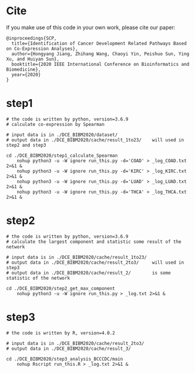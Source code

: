 # Cite

If you make use of this code in your own work, please cite our paper:

```
@inproceedings{SCP,
  title={Identification of Cancer Development Related Pathways Based on Co-Expression Analyses},
  author={Hongyang Jiang, Zhihang Wang, Chaoyi Yin, Peishuo Sun, Ying Xu, and Huiyan Sun},
  booktitle={2020 IEEE International Conference on Bioinformatics and Biomedicine},
  year={2020}
}
```



# step1
	# the code is written by python, version=3.6.9
	# calculate co-expression by Spearman
	
	# input data is in ./DCE_BIBM2020/dataset/
	# output data in ./DCE_BIBM2020/cache/result_1to23/    will used in step2 and step3
	
	cd ./DCE_BIBM2020/step1_calculate_Spearman
		nohup python3 -u -W ignore run_this.py -d='COAD' > _log_COAD.txt 2>&1 & 
		nohup python3 -u -W ignore run_this.py -d='KIRC' > _log_KIRC.txt 2>&1 & 
		nohup python3 -u -W ignore run_this.py -d='LUAD' > _log_LUAD.txt 2>&1 & 
		nohup python3 -u -W ignore run_this.py -d='THCA' > _log_THCA.txt 2>&1 & 
    
        
# step2
	# the code is written by python, version=3.6.9
	# calculate the largest component and statistic some result of the network
	
	# input data is in ./DCE_BIBM2020/cache/result_1to23/
	# output data in ./DCE_BIBM2020/cache/result_2to3/     will used in step3
	# output data in ./DCE_BIBM2020/cache/result_2/        is some statistic of the network
	
	cd ./DCE_BIBM2020/step2_get_max_component
		nohup python3 -u -W ignore run_this.py > _log.txt 2>&1 & 


# step3
	# the code is written by R, version=4.0.2
	
	# input data is in ./DCE_BIBM2020/cache/result_2to3/
	# output data in ./DCE_BIBM2020/cache/result_3/
	
	cd ./DCE_BIBM2020/step3_analysis_BCCCDC/main
		nohup Rscript run_this.R > _log.txt 2>&1 & 
